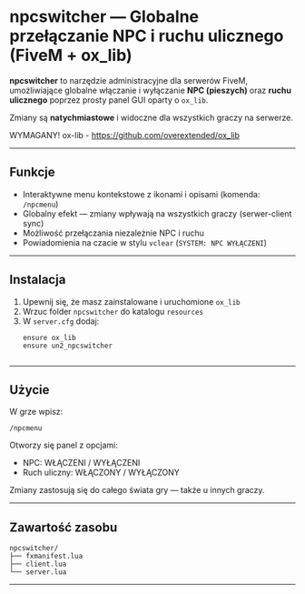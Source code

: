 #  npcswitcher — Globalne przełączanie NPC i ruchu ulicznego (FiveM + ox_lib)

**npcswitcher** to narzędzie administracyjne dla serwerów FiveM, umożliwiające globalne włączanie i wyłączanie **NPC (pieszych)** oraz **ruchu ulicznego** poprzez prosty panel GUI oparty o `ox_lib`.

 Zmiany są **natychmiastowe** i widoczne dla wszystkich graczy na serwerze.

 WYMAGANY! ox-lib - https://github.com/overextended/ox_lib

---

##  Funkcje

-  Interaktywne menu kontekstowe z ikonami i opisami (komenda: `/npcmenu`)
-  Globalny efekt — zmiany wpływają na wszystkich graczy (serwer-client sync)
-  Możliwość przełączania niezależnie NPC i ruchu
-  Powiadomienia na czacie w stylu `vclear` (`SYSTEM: NPC WYŁĄCZENI`)
  
---

##  Instalacja

1. Upewnij się, że masz zainstalowane i uruchomione `ox_lib`
2. Wrzuc folder `npcswitcher` do katalogu `resources`  
3. W `server.cfg` dodaj:
   ```
   ensure ox_lib
   ensure un2_npcswitcher
 
---

##  Użycie

W grze wpisz:

```
/npcmenu
```

Otworzy się panel z opcjami:
-  NPC: WŁĄCZENI / WYŁĄCZENI
-  Ruch uliczny: WŁĄCZONY / WYŁĄCZONY

Zmiany zastosują się do całego świata gry — także u innych graczy.

---

##  Zawartość zasobu

```
npcswitcher/
├── fxmanifest.lua
├── client.lua
└── server.lua
```

---
